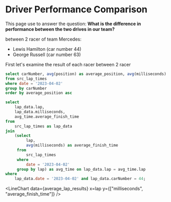 # Driver Performance Comparison

This page use to answer the question: **What is the difference in performance between the two drives in our team?**

between 2 racer of team Mercedes:
- Lewis Hamilton (car number 44) 
- George Russell (car number 63)

First let's examine the result of each racer between 2 racer

```sql avarage_position
select carNumber, avg(position) as average_position, avg(milliseconds) as finish_time_in_milliseconds
from src_lap_times
where date = '2023-04-02' 
group by carNumber
order by average_position asc
```

```sql average_lap_results
select 
    lap_data.lap,
    lap_data.milliseconds,
    avg_time.average_finish_time
from 
    src_lap_times as lap_data
join 
    (select 
         lap,
         avg(milliseconds) as average_finish_time
     from 
         src_lap_times
     where 
         date = '2023-04-02'
     group by lap) as avg_time on lap_data.lap = avg_time.lap
where 
    lap_data.date = '2023-04-02' and lap_data.carNumber = 44;
```
<LineChart data={average_lap_results} x=lap y={["milliseconds", "average_finish_time"]} />
